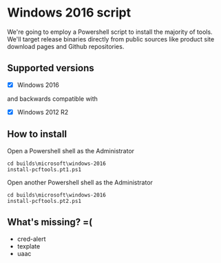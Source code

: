 # Windows 2016 script

We're going to employ a Powershell script to install the majority of tools.  We'll target release binaries directly from public sources like product site download pages and Github repositories.

## Supported versions

- [x] Windows 2016

and backwards compatible with

- [x] Windows 2012 R2

## How to install

Open a Powershell shell as the Administrator

```
cd builds\microsoft\windows-2016
install-pcftools.pt1.ps1
```

Open another Powershell shell as the Administrator

```
cd builds\microsoft\windows-2016
install-pcftools.pt2.ps1
```

## What's missing? =(

* cred-alert
* texplate
* uaac
